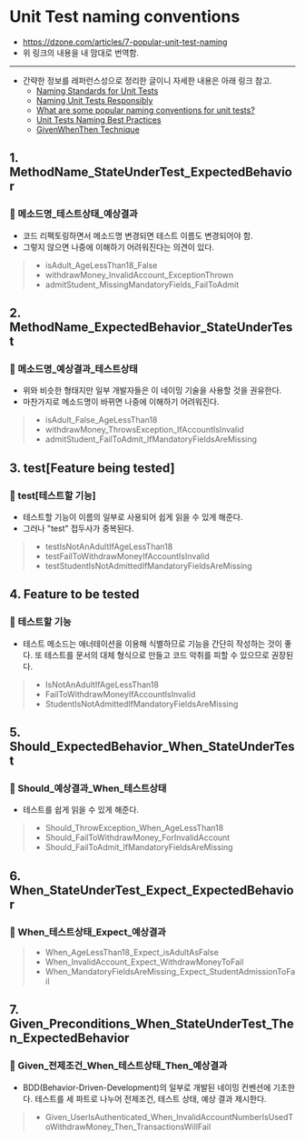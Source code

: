 # Unit Test naming conventions
- https://dzone.com/articles/7-popular-unit-test-naming
- 위 링크의 내용을 내 맘대로 번역함.

---

- 간략한 정보를 레퍼런스성으로 정리한 글이니 자세한 내용은 아래 링크 참고.
  - [Naming Standards for Unit Tests](http://osherove.com/blog/2005/4/3/naming-standards-for-unit-tests.html)
  - [Naming Unit Tests Responsibly](http://googletesting.blogspot.in/2007/02/tott-naming-unit-tests-responsibly.html)
  - [What are some popular naming conventions for unit tests?](https://stackoverflow.com/questions/96297/what-are-some-popular-naming-conventions-for-unit-tests)
  - [Unit Tests Naming Best Practices](https://stackoverflow.com/questions/155436/unit-test-naming-best-practices)
  - [GivenWhenThen Technique](https://martinfowler.com/bliki/GivenWhenThen.html)

## 1. MethodName_StateUnderTest_ExpectedBehavior
### 💎 메소드명_테스트상태_예상결과
- 코드 리펙토링하면서 메소드명 변경되면 테스트 이름도 변경되어야 함.
- 그렇지 않으면 나중에 이해하기 어려워진다는 의견이 있다.
>- isAdult_AgeLessThan18_False
>- withdrawMoney_InvalidAccount_ExceptionThrown
>- admitStudent_MissingMandatoryFields_FailToAdmit

## 2. MethodName_ExpectedBehavior_StateUnderTest
### 💎 메소드명_예상결과_테스트상태
- 위와 비슷한 형태지만 일부 개발자들은 이 네이밍 기술을 사용할 것을 권유한다.
- 마찬가지로 메소드명이 바뀌면 나중에 이해하기 어려워진다.
>- isAdult_False_AgeLessThan18
>- withdrawMoney_ThrowsException_IfAccountIsInvalid
>- admitStudent_FailToAdmit_IfMandatoryFieldsAreMissing

## 3. test[Feature being tested]
### 💎 test[테스트할 기능]
- 테스트할 기능이 이름의 일부로 사용되어 쉽게 읽을 수 있게 해준다.
- 그러나 "test" 접두사가 중복된다.
>- testIsNotAnAdultIfAgeLessThan18
>- testFailToWithdrawMoneyIfAccountIsInvalid
>- testStudentIsNotAdmittedIfMandatoryFieldsAreMissing

## 4. Feature to be tested
### 💎 테스트할 기능
- 테스트 메소드는 애너테이션을 이용해 식별하므로 기능을 간단히 작성하는 것이 좋다.
  또 테스트를 문서의 대체 형식으로 만들고 코드 악취를 피할 수 있으므로 권장된다.
>- IsNotAnAdultIfAgeLessThan18
>- FailToWithdrawMoneyIfAccountIsInvalid
>- StudentIsNotAdmittedIfMandatoryFieldsAreMissing

## 5. Should_ExpectedBehavior_When_StateUnderTest
### 💎 Should_예상결과_When_테스트상태
- 테스트를 쉽게 읽을 수 있게 해준다.
>- Should_ThrowException_When_AgeLessThan18
>- Should_FailToWithdrawMoney_ForInvalidAccount
>- Should_FailToAdmit_IfMandatoryFieldsAreMissing

## 6. When_StateUnderTest_Expect_ExpectedBehavior
### 💎 When_테스트상태_Expect_예상결과
>- When_AgeLessThan18_Expect_isAdultAsFalse
>- When_InvalidAccount_Expect_WithdrawMoneyToFail
>- When_MandatoryFieldsAreMissing_Expect_StudentAdmissionToFail

## 7. Given_Preconditions_When_StateUnderTest_Then_ExpectedBehavior
### 💎 Given_전제조건_When_테스트상태_Then_예상결과
- BDD(Behavior-Driven-Development)의 일부로 개발된 네이밍 컨벤션에 기초한다.
  테스트를 세 파트로 나누어 전제조건, 테스트 상태, 예상 결과 제시한다.
>- Given_UserIsAuthenticated_When_InvalidAccountNumberIsUsedToWithdrawMoney_Then_TransactionsWillFail
